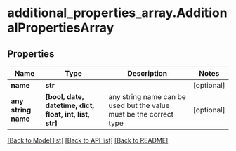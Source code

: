# additional_properties_array.AdditionalPropertiesArray

## Properties
Name | Type | Description | Notes
------------ | ------------- | ------------- | -------------
**name** | **str** |  | [optional] 
**any string name** | **[bool, date, datetime, dict, float, int, list, str]** | any string name can be used but the value must be the correct type | [optional]

[[Back to Model list]](../README.md#documentation-for-models) [[Back to API list]](../README.md#documentation-for-api-endpoints) [[Back to README]](../README.md)


